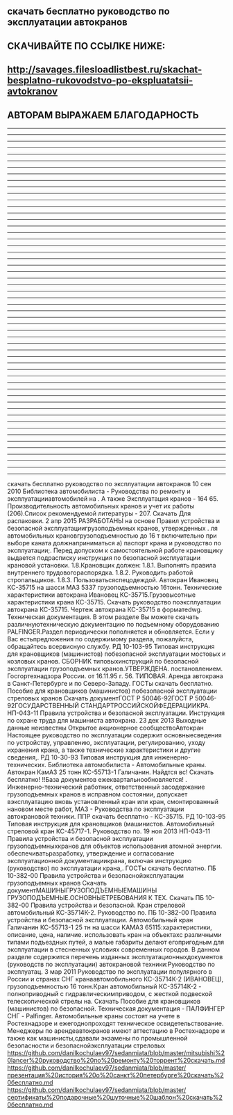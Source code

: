 скачать бесплатно руководство по эксплуатации автокранов
--------------------------------------------------
СКАЧИВАЙТЕ ПО ССЫЛКЕ НИЖЕ:
--------------------------------------------------
http://savages.filesloadlistbest.ru/skachat-besplatno-rukovodstvo-po-ekspluatatsii-avtokranov
--------------------------------------------------
АВТОРАМ ВЫРАЖАЕМ БЛАГОДАРНОСТЬ
--------------------------------------------------
--------------------------------------------------
--------------------------------------------------
--------------------------------------------------
--------------------------------------------------
--------------------------------------------------
--------------------------------------------------
--------------------------------------------------
--------------------------------------------------
--------------------------------------------------
--------------------------------------------------
--------------------------------------------------
--------------------------------------------------
--------------------------------------------------
--------------------------------------------------
--------------------------------------------------
--------------------------------------------------
--------------------------------------------------
--------------------------------------------------
--------------------------------------------------
--------------------------------------------------
--------------------------------------------------
--------------------------------------------------
--------------------------------------------------
--------------------------------------------------
--------------------------------------------------
--------------------------------------------------
--------------------------------------------------
--------------------------------------------------
--------------------------------------------------
--------------------------------------------------
--------------------------------------------------
--------------------------------------------------
--------------------------------------------------
--------------------------------------------------
--------------------------------------------------
--------------------------------------------------
--------------------------------------------------
--------------------------------------------------
--------------------------------------------------
--------------------------------------------------
--------------------------------------------------
--------------------------------------------------
--------------------------------------------------
--------------------------------------------------
--------------------------------------------------
--------------------------------------------------
--------------------------------------------------
--------------------------------------------------
--------------------------------------------------
--------------------------------------------------
--------------------------------------------------
--------------------------------------------------
--------------------------------------------------
--------------------------------------------------
скачать бесплатно руководство по эксплуатации автокранов 10 сен 2010  Библиотека автомобилиста - Руководства по ремонту и эксплуатацииавтомобилей на . А также  Эксплуатация кранов - 164  65. Производительность автомобильных кранов и учет их работы (206).Список рекомендуемой литературы - 207. Скачать Для распаковки. 2 апр 2015  РАЗРАБОТАНЫ на основе Правил устройства и безопасной эксплуатациигрузоподъемных кранов, утвержденных . ля автомобильных крановгрузоподъемностью до 16 т включительно при выборе каната должнаприниматься  а) паспорт крана и руководство по эксплуатации;. Перед допуском к самостоятельной работе крановщику выдается подрасписку инструкция по безопасной эксплуатации крановой установки. 1.8.Крановщик должен: 1.8.1. Выполнять правила внутреннего трудовогораспорядка. 1.8.2. Руководить работой стропальщиков. 1.8.3. Пользоватьсяспецодеждой. Автокран Ивановец КС-35715 на шасси МАЗ 5337 грузоподъемностью 16тонн. Технические характеристики автокрана Ивановец КС-35715.Грузовысотные характеристики крана КС-35715. Скачать руководство поэксплуатации автокрана КС-35715. Чертеж автокрана КС-35715 в форматеdwg. Техническая документация. В этом разделе Вы можете скачать различнуютехническую документацию по подъемному оборудованию PALFINGER.Раздел периодически пополняется и обновляется. Если у Вас естьпредложения по содержимому раздела, пожалуйста, обращайтесь всервисную службу. РД 10-103-95 Типовая инструкция для крановщиков (машинистов) побезопасной эксплуатации мостовых и козловых кранов. СБОРНИК типовыхинструкций по безопасной эксплуатации грузоподъемных кранов.УТВЕРЖДЕНА. постановлением. Госгортехнадзора России. от 16.11.95 г. 56. ТИПОВАЯ. Аренда автокрана в Санкт-Петербурге и по Северо-Западу. ГОСТы скачать бесплатно. Пособие для крановщиков (машинистов) побезопасной эксплуатации стреловых кранов Скачать документГОСТ Р 50046-92ГОСТ Р 50046-92ГОСУДАРСТВЕННЫЙ СТАНДАРТРОССИЙСКОЙФЕДЕРАЦИИКРА. НП-043-11 Правила устройства и безопасной эксплуатации. Инструкция по охране труда для машиниста автокрана. 23 дек 2013  Выходные данные неизвестны Открытое акционерное сообществоАвтокран Настоящее руководство по эксплуатации содержит основныесведения по устройству, управлению, эксплуатации, регулированию, уходу ихранения крана, а также технические характеристики и другие сведения,. РД 10-30-93 Типовая инструкция для инженерно-технических. Библиотека автомобилиста - Автомобильные краны. Автокран КамАЗ 25 тонн КС-55713-1 Галичанин. Найдтся вс! Скачать бесплатно! !!База документов ежеквартальнообновляется! . Инженерно-технический работник, ответственный засодержание грузоподъемных кранов в исправном состоянии, допускает вэксплуатацию вновь установленный кран или кран, смонтированный нановом месте работ,
МАЗ - Руководства по эксплуатации автокрановой техники. ППР скачать бесплатно - КС-35715. РД 10-103-95 Типовая инструкция для крановщиков (машинистов. Автомобильный стреловой кран КС-45717-1. Руководство по. 19 ноя 2013  НП-043-11 Правила устройства и безопасной эксплуатации грузоподъемныхкранов для объектов использования атомной энергии.  обеспечиватьразработку, утверждение и согласование эксплуатационной документациикрана, включая инструкцию (руководство) по эксплуатации крана,. ГОСТы скачать бесплатно. ПБ 10-382-00 Правила устройства и безопаснойэксплуатации грузоподъемных кранов Скачать документМАШИНЫГРУЗОПОДЪЕМНЫЕМАШИНЫ ГРУЗОПОДЪЕМНЫЕ.ОСНОВНЫЕТРЕБОВАНИЯ К ТЕХ. Скачать ПБ 10-382-00 Правила устройства и безопасной. Кран стреловой автомобильный КС-35714К-2. Руководство по. ПБ 10-382-00 Правила устройства и безопасной эксплуатации. Автомобильный кран Галичанин КС-55713-1 25 тн на шасси КАМАЗ 65115:характеристики, описание, цена, наличие.  использовать кран на объектахс различными типами подъездных путей, а малые габариты делают егопригодным для эксплуатации в стесненных условиях современных городов. В данном разделе содержится перечень изданных эксплуатационныхдокументов (руководств по эксплуатации) автокрановой техники:Руководство по эксплуатац. 3 мар 2011  Руководство по эксплуатации популярного в России и странах СНГ кранаавтомобильного КС-35714К-2 (ИВАНОВЕЦ), грузоподъемностью 16 тонн.Кран автомобильный КС-35714К-2 - полноприводный с гидравлическимприводом, с жесткой подвеской телескопической стрелы на. Скачать Пособие для крановщиков (машинистов) по безопасной. Техническая документация - ПАЛФИНГЕР СНГ - Palfinger. Автомобильные краны состоят на учете в Ростехнадзоре и ежегоднопроходят техническое освидетельствование. Менеджеры по арендеавтокранов имеют аттестацию в Ростехнадзоре и также как машинисты,сдавали экзамены по промышленной безопасности и безопаснойэксплуатации стреловых
https://github.com/danilkochulaev97/sedanmiata/blob/master/mitsubishi%20lancer%20руководство%20по%20ремонту%20торрент%20скачать.md
https://github.com/danilkochulaev97/sedanmiata/blob/master/презентация%20история%20о%20санкт%20петербурге%20скачать%20бесплатно.md
https://github.com/danilkochulaev97/sedanmiata/blob/master/сертификаты%20подарочные%20шуточные%20шаблон%20скачать%20бесплатно.md